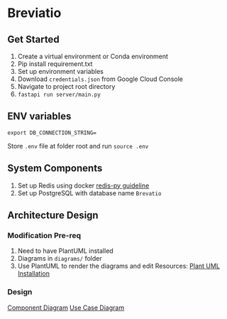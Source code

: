 # Breviatio

## Get Started
1. Create a virtual environment or Conda environment
2. Pip install requirement.txt
3. Set up environment variables
4. Download `credentials.json` from Google Cloud Console
3. Navigate to project root directory
4. `fastapi run server/main.py`

## ENV variables
```
export DB_CONNECTION_STRING=
```
Store `.env` file at folder root and run `source .env`

## System Components
1. Set up Redis using docker [redis-py guideline](https://github.com/redis/redis-py)
2. Set up PostgreSQL with database name `Brevatio`

## Architecture Design

### Modification Pre-req
1. Need to have PlantUML installed
2. Diagrams in `diagrams/` folder
3. Use PlantUML to render the diagrams and edit
Resources: [Plant UML Installation](https://plantuml.com/en-dark/starting)

### Design
[Component Diagram]()
[Use Case Diagram]()
